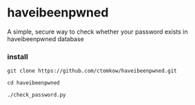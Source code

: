 # haveibeenpwned
A simple, secure way to check whether your password exists in haveibeenpwned database

### install
`git clone https://github.com/ctomkow/haveibeenpwned.git`

`cd haveibeenpwned`

`./check_password.py`
